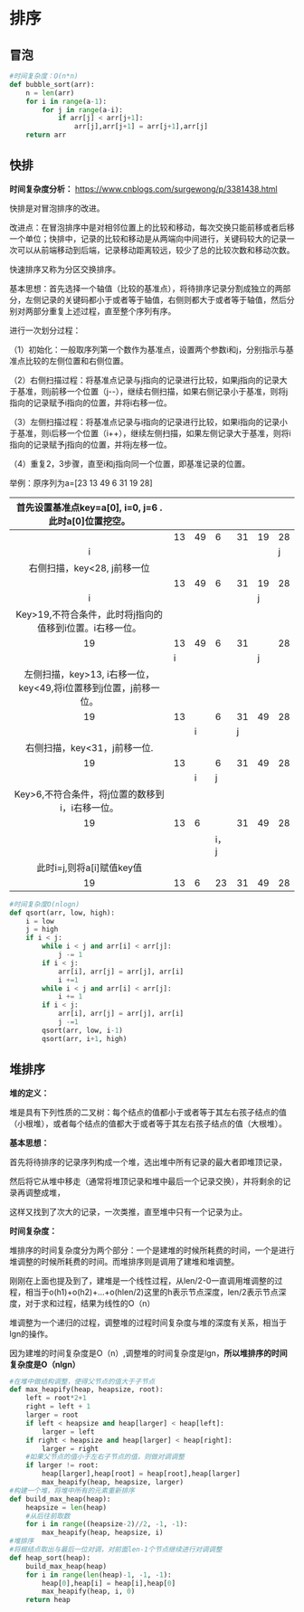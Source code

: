 # 排序

## 冒泡

```python
#时间复杂度：O(n*n)
def bubble_sort(arr):
    n = len(arr)
    for i in range(a-1):
        for j in range(a-i):
            if arr[j] < arr[j+1]:
                arr[j],arr[j+1] = arr[j+1],arr[j]
    return arr
```

## 快排

**时间复杂度分析：** https://www.cnblogs.com/surgewong/p/3381438.html

快排是对冒泡排序的改进。

改进点：在冒泡排序中是对相邻位置上的比较和移动，每次交换只能前移或者后移一个单位；快排中，记录的比较和移动是从两端向中间进行，关键码较大的记录一次可以从前端移动到后端，记录移动距离较远，较少了总的比较次数和移动次数。

快速排序又称为分区交换排序。

基本思想：首先选择一个轴值（比较的基准点），将待排序记录分割成独立的两部分，左侧记录的关键码都小于或者等于轴值，右侧则都大于或者等于轴值，然后分别对两部分重复上述过程，直至整个序列有序。

进行一次划分过程：

（1）初始化：一般取序列第一个数作为基准点，设置两个参数i和j，分别指示与基准点比较的左侧位置和右侧位置。

（2）右侧扫描过程：将基准点记录与j指向的记录进行比较，如果j指向的记录大于基准，则j前移一个位置（j--），继续右侧扫描，如果右侧记录小于基准，则将j指向的记录赋予i指向的位置，并将i右移一位。

（3）左侧扫描过程：将基准点记录与i指向的记录进行比较，如果i指向的记录小于基准，则i后移一个位置（i++），继续左侧扫描，如果左侧记录大于基准，则将i指向的记录赋予j指向的位置，并将j左移一位。

（4）重复2，3步骤，直至i和j指向同一个位置，即基准记录的位置。

举例：原序列为a=[23  13  49  6  31  19  28]

|    首先设置基准点key=a[0], i=0,  j=6 . 此时a[0]位置挖空。    |      |      |      |      |      |      |
| :----------------------------------------------------------: | ---- | ---- | ---- | ---- | ---- | ---- |
|                                                              | 13   | 49   | 6    | 31   | 19   | 28   |
|                              i                               |      |      |      |      |      | j    |
|                 右侧扫描，key<28, j前移一位                  |      |      |      |      |      |      |
|                                                              | 13   | 49   | 6    | 31   | 19   | 28   |
|                              i                               |      |      |      |      | j    |      |
|   Key>19,不符合条件，此时将j指向的值移到i位置。i右移一位。   |      |      |      |      |      |      |
|                              19                              | 13   | 49   | 6    | 31   |      | 28   |
|                                                              | i    |      |      |      | j    |      |
| 左侧扫描，key>13, i右移一位，key<49,将i位置移到j位置，j前移一位。 |      |      |      |      |      |      |
|                              19                              | 13   |      | 6    | 31   | 49   | 28   |
|                                                              |      | i    |      | j    |      |      |
|                 右侧扫描，key<31，j前移一位.                 |      |      |      |      |      |      |
|                              19                              | 13   |      | 6    | 31   | 49   | 28   |
|                                                              |      | i    | j    |      |      |      |
|       Key>6,不符合条件，将j位置的数移到i，i右移一位。        |      |      |      |      |      |      |
|                              19                              | 13   | 6    |      | 31   | 49   | 28   |
|                                                              |      |      | i，j |      |      |      |
|                  此时i=j,则将a[i]赋值key值                   |      |      |      |      |      |      |
|                              19                              | 13   | 6    | 23   | 31   | 49   | 28   |

```python
#时间复杂度O(nlogn)
def qsort(arr, low, high):
    i = low
    j = high
    if i < j:
        while i < j and arr[i] < arr[j]:
            j -= 1
        if i < j:
            arr[i], arr[j] = arr[j], arr[i]
            i +=1
        while i < j and arr[i] < arr[j]:
            i += 1
        if i < j:
            arr[i], arr[j] = arr[j], arr[i]
            j -=1
        qsort(arr, low, i-1)
        qsort(arr, i+1, high)
```

## 堆排序

**堆的定义：**

堆是具有下列性质的二叉树：每个结点的值都小于或者等于其左右孩子结点的值（小根堆），或者每个结点的值都大于或者等于其左右孩子结点的值（大根堆）。

**基本思想：**

首先将待排序的记录序列构成一个堆，选出堆中所有记录的最大者即堆顶记录，		

然后将它从堆中移走（通常将堆顶记录和堆中最后一个记录交换），并将剩余的记录再调整成堆，

这样又找到了次大的记录，一次类推，直至堆中只有一个记录为止。

 **时间复杂度：**

堆排序的时间复杂度分为两个部分：一个是建堆的时候所耗费的时间，一个是进行堆调整的时候所耗费的时间。而堆排序则是调用了建堆和堆调整。 

刚刚在上面也提及到了，建堆是一个线性过程，从len/2-0一直调用堆调整的过程，相当于o(h1)+o(h2)+…+o(hlen/2)这里的h表示节点深度，len/2表示节点深度，对于求和过程，结果为线性的O（n） 

堆调整为一个递归的过程，调整堆的过程时间复杂度与堆的深度有关系，相当于lgn的操作。 

因为建堆的时间复杂度是O（n）,调整堆的时间复杂度是lgn，**所以堆排序的时间复杂度是O（nlgn）**

```python
#在堆中做结构调整，使得父节点的值大于子节点
def max_heapify(heap, heapsize, root):
    left = root*2+1
    right = left + 1
    larger = root
    if left < heapsize and heap[larger] < heap[left]:
        larger = left
    if right < heapsize and heap[larger] < heap[right]:
        larger = right
    #如果父节点的值小于左右子节点的值，则做对调调整
    if larger != root:
        heap[larger],heap[root] = heap[root],heap[larger]
        max_heapify(heap, heapsize, larger)
#构建一个堆，将堆中所有的元素重新排序
def build_max_heap(heap):
    heapsize = len(heap)
    #从后往前取数
    for i in range((heapsize-2)//2, -1, -1):
        max_heapify(heap, heapsize, i)
#堆排序
#将根结点取出与最后一位对调，对前面len-1个节点继续进行对调调整
def heap_sort(heap):
    build_max_heap(heap)
    for i in range(len(heap)-1, -1, -1):
        heap[0],heap[i] = heap[i],heap[0]
        max_heapify(heap, i, 0)
    return heap   
```